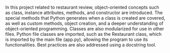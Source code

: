 In this project related to restaurant review, object-oriented concepts such as class, instance attributes, methods, and constructor are introduced. The special methods that Python generates when a class is created are covered, as well as custom methods, object creation, and a deeper understanding of object-oriented programming. Classes are also modularized for use in other files. Python file classes are imported, such as the Restaurant class, which is imported by the main file (app.py), allowing the program to use its functionalities. Best practices are also addressed using a docstring tool. 
